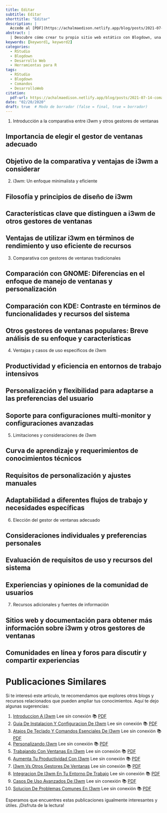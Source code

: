 ```yaml
---
title: Editar
subtitle: Editar
shorttitle: "Editar"
description: |
  Accede al [PDF](https://achalmaedison.netlify.app/blog/posts/2021-07-14-comandos-blogdown/index.pdf) completo aquí.
abstract: |
  | Descubre cómo crear tu propio sitio web estático con Blogdown, una herramienta poderosa que combina R Markdown y Hugo. Aprende a usar comandos sencillos para personalizar, construir y alojar tu sitio web de manera fácil y rápida. ¡Comienza tu proyecto web hoy mismo!
keywords: [keyword1, keyword2]
categories:
  - RStudio
  - Blogdown
  - Desarrollo Web
  - Herramientas para R
tags:
  - RStudio
  - Blogdown
  - Comandos
  - DesarrolloWeb
citation:
  pdf-url: https://achalmaedison.netlify.app/blog/posts/2021-07-14-comandos-blogdown/index.pdf
date: "02/20/2020"
draft: true  # Modo de borrador (false = final, true = borrador)
---
```









1. Introducción a la comparativa entre i3wm y otros gestores de ventanas
## Importancia de elegir el gestor de ventanas adecuado
## Objetivo de la comparativa y ventajas de i3wm a considerar

2. i3wm: Un enfoque minimalista y eficiente
## Filosofía y principios de diseño de i3wm
## Características clave que distinguen a i3wm de otros gestores de ventanas
## Ventajas de utilizar i3wm en términos de rendimiento y uso eficiente de recursos

3. Comparativa con gestores de ventanas tradicionales
## Comparación con GNOME: Diferencias en el enfoque de manejo de ventanas y personalización
## Comparación con KDE: Contraste en términos de funcionalidades y recursos del sistema
## Otros gestores de ventanas populares: Breve análisis de su enfoque y características

4. Ventajas y casos de uso específicos de i3wm
## Productividad y eficiencia en entornos de trabajo intensivos
## Personalización y flexibilidad para adaptarse a las preferencias del usuario
## Soporte para configuraciones multi-monitor y configuraciones avanzadas

5. Limitaciones y consideraciones de i3wm
## Curva de aprendizaje y requerimientos de conocimientos técnicos
## Requisitos de personalización y ajustes manuales
## Adaptabilidad a diferentes flujos de trabajo y necesidades específicas

6. Elección del gestor de ventanas adecuado
## Consideraciones individuales y preferencias personales
## Evaluación de requisitos de uso y recursos del sistema
## Experiencias y opiniones de la comunidad de usuarios

7. Recursos adicionales y fuentes de información
## Sitios web y documentación para obtener más información sobre i3wm y otros gestores de ventanas
## Comunidades en línea y foros para discutir y compartir experiencias



# Publicaciones Similares

Si te interesó este artículo, te recomendamos que explores otros blogs y recursos relacionados que pueden ampliar tus conocimientos. Aquí te dejo algunas sugerencias:


1. [Introduccion A I3wm](https://achalmaedison.netlify.app/tecnologia-seguridad/i3wm/2020-02-15-introduccion-a-i3wm) Lee sin conexión 📚 [PDF](https://achalmaedison.netlify.app/tecnologia-seguridad/i3wm/2020-02-15-introduccion-a-i3wm/index.pdf)
2. [Guia De Instalacion Y Configuracion De I3wm](https://achalmaedison.netlify.app/tecnologia-seguridad/i3wm/2020-02-16-guia-de-instalacion-y-configuracion-de-i3wm) Lee sin conexión 📚 [PDF](https://achalmaedison.netlify.app/tecnologia-seguridad/i3wm/2020-02-16-guia-de-instalacion-y-configuracion-de-i3wm/index.pdf)
3. [Atajos De Teclado Y Comandos Esenciales De I3wm](https://achalmaedison.netlify.app/tecnologia-seguridad/i3wm/2020-02-17-atajos-de-teclado-y-comandos-esenciales-de-i3wm) Lee sin conexión 📚 [PDF](https://achalmaedison.netlify.app/tecnologia-seguridad/i3wm/2020-02-17-atajos-de-teclado-y-comandos-esenciales-de-i3wm/index.pdf)
4. [Personalizando I3wm](https://achalmaedison.netlify.app/tecnologia-seguridad/i3wm/2020-02-18-personalizando-i3wm) Lee sin conexión 📚 [PDF](https://achalmaedison.netlify.app/tecnologia-seguridad/i3wm/2020-02-18-personalizando-i3wm/index.pdf)
5. [Trabajando Con Ventanas En I3wm](https://achalmaedison.netlify.app/tecnologia-seguridad/i3wm/2020-02-18-trabajando-con-ventanas-en-i3wm) Lee sin conexión 📚 [PDF](https://achalmaedison.netlify.app/tecnologia-seguridad/i3wm/2020-02-18-trabajando-con-ventanas-en-i3wm/index.pdf)
6. [Aumenta Tu Productividad Con I3wm](https://achalmaedison.netlify.app/tecnologia-seguridad/i3wm/2020-02-19-aumenta-tu-productividad-con-i3wm) Lee sin conexión 📚 [PDF](https://achalmaedison.netlify.app/tecnologia-seguridad/i3wm/2020-02-19-aumenta-tu-productividad-con-i3wm/index.pdf)
7. [I3wm Vs Otros Gestores De Ventanas](https://achalmaedison.netlify.app/tecnologia-seguridad/i3wm/2020-02-20-i3wm-vs-otros-gestores-de-ventanas) Lee sin conexión 📚 [PDF](https://achalmaedison.netlify.app/tecnologia-seguridad/i3wm/2020-02-20-i3wm-vs-otros-gestores-de-ventanas/index.pdf)
8. [Integracion De I3wm En Tu Entorno De Trabajo](https://achalmaedison.netlify.app/tecnologia-seguridad/i3wm/2020-02-21-integracion-de-i3wm-en-tu-entorno-de-trabajo) Lee sin conexión 📚 [PDF](https://achalmaedison.netlify.app/tecnologia-seguridad/i3wm/2020-02-21-integracion-de-i3wm-en-tu-entorno-de-trabajo/index.pdf)
9. [Casos De Uso Avanzados De I3wm](https://achalmaedison.netlify.app/tecnologia-seguridad/i3wm/2020-02-22-casos-de-uso-avanzados-de-i3wm) Lee sin conexión 📚 [PDF](https://achalmaedison.netlify.app/tecnologia-seguridad/i3wm/2020-02-22-casos-de-uso-avanzados-de-i3wm/index.pdf)
10. [Solucion De Problemas Comunes En I3wm](https://achalmaedison.netlify.app/tecnologia-seguridad/i3wm/2020-02-23-solucion-de-problemas-comunes-en-i3wm) Lee sin conexión 📚 [PDF](https://achalmaedison.netlify.app/tecnologia-seguridad/i3wm/2020-02-23-solucion-de-problemas-comunes-en-i3wm/index.pdf)


Esperamos que encuentres estas publicaciones igualmente interesantes y útiles. ¡Disfruta de la lectura!

